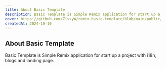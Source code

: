 ```yaml
---
title: About Basic Template
description: Basic Template is Simple Remix application for start up a project with i18n, blogs and landing page.
cover: https://github.com/ZissyW/remix-basic-template/blob/main/public/cover.png
createdAt: 2024-10-10
---
```


## About Basic Template

Basic Template is Simple Remix application for start up a project with i18n, blogs and landing page.
